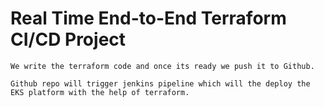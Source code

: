 # Real Time End-to-End Terraform CI/CD Project
    We write the terraform code and once its ready we push it to Github.

    Github repo will trigger jenkins pipeline which will the deploy the EKS platform with the help of terraform.
